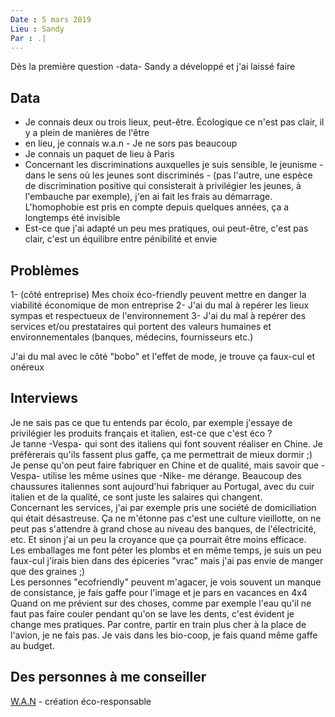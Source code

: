 ```yaml
---
Date : 5 mars 2019  
Lieu : Sandy 
Par : .|  
---
```


Dès la première question -data- Sandy a développé et j'ai laissé faire  

## Data
- Je connais deux ou trois lieux, peut-être. Écologique ce n'est pas clair, il y a plein de manières de l'être
- en lieu, je connais w.a.n - Je ne sors pas beaucoup
- Je connais un paquet de lieu à Paris
- Concernant les discriminations auxquelles je suis sensible, le jeunisme - dans le sens où les jeunes sont discriminés - (pas l'autre, une espèce de discrimination positive qui consisterait à privilégier les jeunes, à l'embauche par exemple), j'en ai fait les frais au démarrage. L'homophobie est pris en compte depuis quelques années, ça a longtemps été invisible
- Est-ce que j'ai adapté un peu mes pratiques, oui peut-être, c'est pas clair, c'est un équilibre entre pénibilité et envie

## Problèmes
1- (côté entreprise) Mes choix éco-friendly peuvent mettre en danger la viabilité économique de mon entreprise
2- J'ai du mal à repérer les lieux sympas et respectueux de l'environnement
3- J'ai du mal à repérer des services et/ou prestataires qui portent des valeurs humaines et environnementales (banques, médecins, fournisseurs etc.)
  
J'ai du mal avec le côté "bobo" et l'effet de mode, je trouve ça faux-cul et onéreux  
  
## Interviews
Je ne sais pas ce que tu entends par écolo, par exemple j'essaye de privilégier les produits français et italien, est-ce que c'est éco ?  
Je tanne -Vespa- qui sont des italiens qui font souvent réaliser en Chine. Je préfèrerais qu'ils fassent plus gaffe, ça me permettrait de mieux dormir ;)  
Je pense qu'on peut faire fabriquer en Chine et de qualité, mais savoir que -Vespa- utilise les même usines que -Nike- me dérange. Beaucoup des chaussures italiennes sont aujourd'hui fabriquer au Portugal, avec du cuir italien et de la qualité, ce sont juste les salaires qui changent.  
Concernant les services, j'ai par exemple pris une société de domiciliation qui était désastreuse. Ça ne m'étonne pas c'est une culture vieillotte, on ne peut pas s'attendre à grand chose au niveau des banques, de l'électricité, etc. Et sinon j'ai un peu la croyance que ça pourrait être moins efficace.   
Les emballages me font péter les plombs et en même temps, je suis un peu faux-cul j'irais bien dans des épiceries "vrac" mais j'ai pas envie de manger que des graines ;)  
Les personnes "ecofriendly" peuvent m'agacer, je vois souvent un manque de consistance, je fais gaffe pour l'image et je pars en vacances en 4x4  
Quand on me prévient sur des choses, comme par exemple l'eau qu'il ne faut pas faire couler pendant qu'on se lave les dents, c'est évident je change mes pratiques. Par contre, partir en train plus cher à la place de l'avion, je ne fais pas. Je vais dans les bio-coop, je fais quand même gaffe au budget.  

## Des personnes à me conseiller

[W.A.N](http://www.wanweb.fr/qui-sommes-nous) - création éco-responsable
